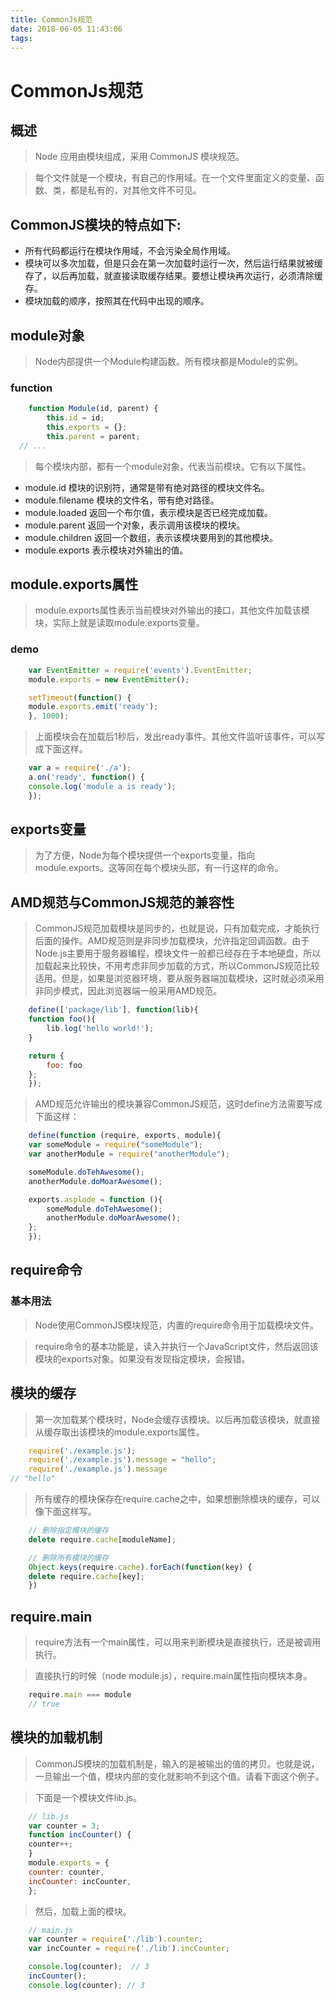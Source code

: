 ```yaml
---
title: CommonJs规范
date: 2018-06-05 11:43:06
tags:
---
```


# CommonJs规范

## 概述
> Node 应用由模块组成，采用 CommonJS 模块规范。

> 每个文件就是一个模块，有自己的作用域。在一个文件里面定义的变量、函数、类，都是私有的，对其他文件不可见。

## CommonJS模块的特点如下:
* 所有代码都运行在模块作用域，不会污染全局作用域。
* 模块可以多次加载，但是只会在第一次加载时运行一次，然后运行结果就被缓存了，以后再加载，就直接读取缓存结果。要想让模块再次运行，必须清除缓存。
* 模块加载的顺序，按照其在代码中出现的顺序。

## module对象
> Node内部提供一个Module构建函数。所有模块都是Module的实例。

### function
```js
    function Module(id, parent) {
        this.id = id;
        this.exports = {};
        this.parent = parent;
  // ...
```

> 每个模块内部，都有一个module对象，代表当前模块。它有以下属性。

* module.id 模块的识别符，通常是带有绝对路径的模块文件名。
* module.filename 模块的文件名，带有绝对路径。
* module.loaded 返回一个布尔值，表示模块是否已经完成加载。
* module.parent 返回一个对象，表示调用该模块的模块。
* module.children 返回一个数组，表示该模块要用到的其他模块。
* module.exports 表示模块对外输出的值。

## module.exports属性
> module.exports属性表示当前模块对外输出的接口，其他文件加载该模块，实际上就是读取module.exports变量。

### demo 
```js
    var EventEmitter = require('events').EventEmitter;
    module.exports = new EventEmitter();

    setTimeout(function() {
    module.exports.emit('ready');
    }, 1000);
```

> 上面模块会在加载后1秒后，发出ready事件。其他文件监听该事件，可以写成下面这样。

```js
    var a = require('./a');
    a.on('ready', function() {
    console.log('module a is ready');
    });
```

## exports变量
> 为了方便，Node为每个模块提供一个exports变量，指向module.exports。这等同在每个模块头部，有一行这样的命令。

## AMD规范与CommonJS规范的兼容性

> CommonJS规范加载模块是同步的，也就是说，只有加载完成，才能执行后面的操作。AMD规范则是非同步加载模块，允许指定回调函数。由于Node.js主要用于服务器编程，模块文件一般都已经存在于本地硬盘，所以加载起来比较快，不用考虑非同步加载的方式，所以CommonJS规范比较适用。但是，如果是浏览器环境，要从服务器端加载模块，这时就必须采用非同步模式，因此浏览器端一般采用AMD规范。

```js
    define(['package/lib'], function(lib){
    function foo(){
        lib.log('hello world!');
    }

    return {
        foo: foo
    };
    });
```

> AMD规范允许输出的模块兼容CommonJS规范，这时define方法需要写成下面这样：

```js 
    define(function (require, exports, module){
    var someModule = require("someModule");
    var anotherModule = require("anotherModule");

    someModule.doTehAwesome();
    anotherModule.doMoarAwesome();

    exports.asplode = function (){
        someModule.doTehAwesome();
        anotherModule.doMoarAwesome();
    };
    });
```

## require命令

### 基本用法
> Node使用CommonJS模块规范，内置的require命令用于加载模块文件。

> require命令的基本功能是，读入并执行一个JavaScript文件，然后返回该模块的exports对象。如果没有发现指定模块，会报错。

## 模块的缓存
> 第一次加载某个模块时，Node会缓存该模块。以后再加载该模块，就直接从缓存取出该模块的module.exports属性。

```js 
    require('./example.js');
    require('./example.js').message = "hello";
    require('./example.js').message
// "hello"
```

> 所有缓存的模块保存在require.cache之中，如果想删除模块的缓存，可以像下面这样写。

```js
    // 删除指定模块的缓存
    delete require.cache[moduleName];

    // 删除所有模块的缓存
    Object.keys(require.cache).forEach(function(key) {
    delete require.cache[key];
    })
```
## require.main

> require方法有一个main属性，可以用来判断模块是直接执行，还是被调用执行。

> 直接执行的时候（node module.js），require.main属性指向模块本身。

```js 
    require.main === module
    // true
```

## 模块的加载机制

> CommonJS模块的加载机制是，输入的是被输出的值的拷贝。也就是说，一旦输出一个值，模块内部的变化就影响不到这个值。请看下面这个例子。

> 下面是一个模块文件lib.js。

```js 
    // lib.js
    var counter = 3;
    function incCounter() {
    counter++;
    }
    module.exports = {
    counter: counter,
    incCounter: incCounter,
    };
```

> 然后，加载上面的模块。

```js
    // main.js
    var counter = require('./lib').counter;
    var incCounter = require('./lib').incCounter;

    console.log(counter);  // 3
    incCounter();
    console.log(counter); // 3
```